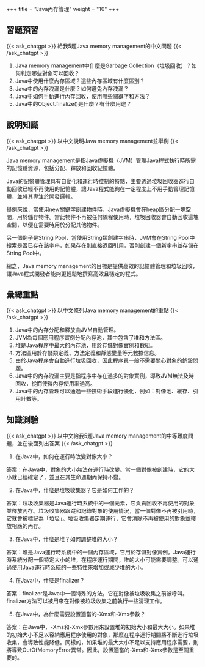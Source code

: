 +++
title = "Java內存管理"
weight = "10"
+++
## 習題預習
{{< ask_chatgpt >}}
給我5題Java memory management的中文問題
{{< /ask_chatgpt >}}



1. Java memory management中什麼是Garbage Collection（垃圾回收）？如何判定哪些對象可以回收？
2. Java中使用什麼內存區域？這些內存區域有什麼區別？
3. Java中的內存洩漏是什麼？如何避免內存洩漏？ 
4. Java中如何手動進行內存回收，使用哪些關鍵字和方法？ 
5. Java中的Object.finalize()是什麼？有什麼用途？   

## 說明知識
{{< ask_chatgpt >}}
以中文說明Java memory management並舉例
{{< /ask_chatgpt >}}



Java memory management是指Java虛擬機（JVM）管理Java程式執行時所需的記憶體資源，包括分配、釋放和回收記憶體。

Java的記憶體管理具有自動化和運行時控制的特點，主要透過垃圾回收器進行自動回收已經不再使用的記憶體，讓Java程式能夠在一定程度上不用手動管理記憶體，並將其專注於開發邏輯。

舉例來說，當使用new關鍵字創建物件時，Java虛擬機會在heap區分配一塊空間，用於儲存物件。當此物件不再被任何線程使用時，垃圾回收器會自動回收這塊空間，以便在需要時用於分配其他物件。

另一個例子是String Pool，當使用String類創建字串時，JVM會在String Pool中搜索是否已存在該字串，如果存在則直接返回引用，否則創建一個新字串並存儲在String Pool中。

總之，Java memory management的目標是提供高效的記憶體管理和垃圾回收，讓Java程式開發者能夠更輕鬆地撰寫高效且穩定的程式。   

## 彙總重點
{{< ask_chatgpt >}}
以中文條列Java memory management的重點
{{< /ask_chatgpt >}}



1. Java中的內存分配和釋放由JVM自動管理。
2. JVM為每個應用程序實例分配內存池，其中包含了堆和方法區。
3. 堆是Java程序中最大的內存池，用於存儲對像實例和數組。
4. 方法區用於存儲類定義、方法定義和靜態變量等元數據信息。
5. 由於Java程序會自動進行垃圾回收，因此程序員一般不需要關心對象的銷毀問題。
6. Java中的內存洩漏主要是指程序中存在過多的對象實例，導致JVM無法及時回收，從而使得內存使用率過高。
7. Java中的內存管理可以通過一些技術手段進行優化，例如：對像池、緩存、引用計數等。   

## 知識測驗
{{< ask_chatgpt >}}
以中文給我5題Java memory management的中等難度問題，並在後面列出答案
{{< /ask_chatgpt >}}



1. 在Java中，如何在運行時改變對像大小？

答案：在Java中，對象的大小無法在運行時改變。當一個對像被創建時，它的大小就已經確定了，並且在其生命週期內保持不變。


2. 在Java中，什麼是垃圾收集器？它是如何工作的？

答案：垃圾收集器是Java運行時系統中的一個元素，它負責回收不再使用的對象並釋放內存。垃圾收集器跟蹤和記錄對象的使用情況，當一個對像不再被引用時，它就會被標記為「垃圾」。垃圾收集器定期運行，它會清除不再被使用的對象並釋放相應的內存。


3. 在Java中，什麼是堆？如何調整堆的大小？

答案：堆是Java運行時系統中的一個內存區域，它用於存儲對像實例。Java運行時系統分配一個特定大小的堆，在程序運行期間，堆的大小可能需要調整。可以通過使用Java運行時系統的一些特性來增加或減少堆的大小。


4. 在Java中，什麼是finalizer？

答案：finalizer是Java中一個特殊的方法，它在對像被垃圾收集之前被呼叫。finalizer方法可以被用來在對像被垃圾收集之前執行一些清理工作。


5. 在Java中，為什麼需要設置適當的-Xms和-Xmx參數？

答案：在Java中，-Xms和-Xmx參數用來設置堆的初始大小和最大大小。如果堆的初始大小不足以容納應用程序使用的對象，那麼在程序運行期間將不斷進行垃圾收集，會導致性能降低。同樣的，如果堆的最大大小不足以支持應用程序需要，則將導致OutOfMemoryError異常。因此，設置適當的-Xms和-Xmx參數是至關重要的。   

